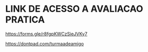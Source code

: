 # LINK DE ACESSO A AVALIACAO PRATICA

https://forms.gle/r8fgpKWCzSieJVKy7


https://dontpad.com/turmaadeamigo